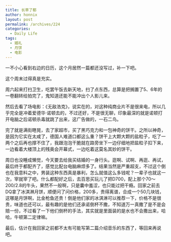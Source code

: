 ```yaml
---
title: 长草了都
author: honnix
layout: post
permalink: /archives/224
categories:
  - Daily Life
tags:
  - 婚礼
  - 月饼
  - 电影
---
```

一不小心看到右边的日历，这个月居然一篇都还没写过，补一下吧。

这个周末过得真是充实。

周六起来打扫卫生，吃罢午饭去新天地，扫了点东西，总算是把搁置了5、6年的一卷翻转给拍完了，鬼知道还能不能冲出个人影儿来。

然后去看了场电影：《无敌浩克》，说实在的，对这种纯商业片不是很来电，所以几乎完全是冲着爱德华·诺顿去的，不过还好，不是很无聊，印象最深的就是诺顿打开电脑之后诺顿杀毒就跳了出来，这广告做的，一石二鸟。

完了就是满街瞎晃，去了家超市，买了黑巧克力和一包神奇的饼干。之所以神奇，是因为它实在太咸了，德国人难道口都这么重？饼干上大颗大颗的盐粒子，吃了一两个之后再也撑不住了，我跟泡泡干脆就在路旁坐下一边仔细地把盐粒子扣下来，一边看着大楼顶上的残奥会开幕式，一边吃着这莫名其妙的饼干。

周日也没睡成懒觉，今天要去给我买结婚的一身行头。逛啊、试啊、再逛、再试，最后终于都配齐了，感觉比配台电脑麻烦多了。结果当然是严重超支，不过这个倒也在我意料之中，男装这种东西真是暴利，怎么就值这么多钱呢？一辈子也就这一次，宰就宰了吧。什么都配好之后，去百思买玩儿了把D700，配上那个70～200/2.8的牛头，果然不一般啊，只是囊中羞涩，也只能过把干瘾。回家之前去DQ拿了冰淇淋月饼，顺便问了问价格，200多，贵得离谱，合成一个50几块钱，这哪是月饼啊，比金枪鱼还贵！倒是他们家的冰淇淋可以推荐一下，价格不是很贵，味道也还可以，最有趣的是他们还承诺倒杯不撒，不知道万一真撒了是不是会赔一份，不过看了一下他们倒杯的手法，其实就是里面装的是水也不会撒出来，哈哈，牛顿第二定律嘛。

最后，估计在我回家之前都不太有可能写第二篇介绍音乐的东西了，等回来再说吧。